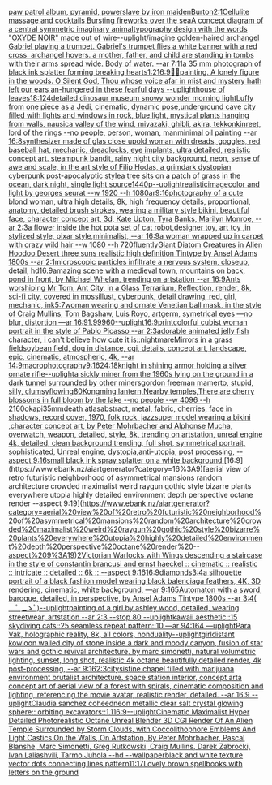 [paw patrol album, pyramid, powerslave by iron maiden](https://www.ebank.nz/aiartgenerator?category=paw%20patrol%20album%2C%20pyramid%2C%20powerslave%20by%20iron%20maiden)[Burton](https://www.ebank.nz/aiartgenerator?category=Burton)[2:1](https://www.ebank.nz/aiartgenerator?category=2%3A1)[Cellulite massage and cocktails Bursting fireworks over the sea](https://www.ebank.nz/aiartgenerator?category=Cellulite%20massage%20and%20cocktails%20Bursting%20fireworks%20over%20the%20sea)[A concept diagram of a central symmetric imaginary animal](https://www.ebank.nz/aiartgenerator?category=A%20concept%20diagram%20of%20a%20central%20symmetric%20imaginary%20animal)[typography design with the words "OXYDE NOIR" made out of wire](https://www.ebank.nz/aiartgenerator?category=typography%20design%20with%20the%20words%20%22OXYDE%20NOIR%22%20made%20out%20of%20wire)[--uplight](https://www.ebank.nz/aiartgenerator?category=--uplight)[/imagine golden-haired archangel Gabriel playing a trumpet. Gabriel's trumpet flies a white banner with a red cross. archangel hovers. a mother, father, and child are standing in tombs with their arms spread wide. Body of water. --ar 7:11](https://www.ebank.nz/aiartgenerator?category=/imagine%20golden-haired%20archangel%20Gabriel%20playing%20a%20trumpet.%20Gabriel%27s%20trumpet%20flies%20a%20white%20banner%20with%20a%20red%20cross.%20archangel%20hovers.%20a%20mother%2C%20father%2C%20and%20child%20are%20standing%20in%20tombs%20with%20their%20arms%20spread%20wide.%20Body%20of%20water.%20--ar%207%3A11)[a 35 mm photograph of black ink splatter forming breaking hearts](https://www.ebank.nz/aiartgenerator?category=a%2035%20mm%20photograph%20of%20black%20ink%20splatter%20forming%20breaking%20hearts)[1:2](https://www.ebank.nz/aiartgenerator?category=1%3A2)[16:9](https://www.ebank.nz/aiartgenerator?category=16%3A9)[🌌🎇](https://www.ebank.nz/aiartgenerator?category=%F0%9F%8C%8C%F0%9F%8E%87)[painting. A lonely figure in the woods. O Silent God, Thou whose voice afar in mist and mystery hath left our ears an-hungered in these fearful days --uplight](https://www.ebank.nz/aiartgenerator?category=painting.%20A%20lonely%20figure%20in%20the%20woods.%20O%20Silent%20God%2C%20Thou%20whose%20voice%20afar%20in%20mist%20and%20mystery%20hath%20left%20our%20ears%20an-hungered%20in%20these%20fearful%20days%20--uplight)[house of leaves](https://www.ebank.nz/aiartgenerator?category=house%20of%20leaves)[](https://www.ebank.nz/aiartgenerator?category=)[1](https://www.ebank.nz/aiartgenerator?category=1)[8:12](https://www.ebank.nz/aiartgenerator?category=8%3A12)[4](https://www.ebank.nz/aiartgenerator?category=4)[detailed dinosaur museum snowy wonder morning light](https://www.ebank.nz/aiartgenerator?category=detailed%20dinosaur%20museum%20snowy%20wonder%20morning%20light)[Luffy from one piece as a Jedi, cinematic, dynamic pose,](https://www.ebank.nz/aiartgenerator?category=Luffy%20from%20one%20piece%20as%20a%20Jedi%2C%20cinematic%2C%20dynamic%20pose%2C)[underground cave city filled with lights and windows in rock, blue light, mystical plants hanging from walls, nausica valley of the wind, miyazaki, ghibli, akira, tekkonkinreet, lord of the rings --no people, person, woman, man](https://www.ebank.nz/aiartgenerator?category=underground%20cave%20city%20filled%20with%20lights%20and%20windows%20in%20rock%2C%20blue%20light%2C%20mystical%20plants%20hanging%20from%20walls%2C%20nausica%20valley%20of%20the%20wind%2C%20miyazaki%2C%20ghibli%2C%20akira%2C%20tekkonkinreet%2C%20lord%20of%20the%20rings%20--no%20people%2C%20person%2C%20woman%2C%20man)[minimal oil painting --ar 16:8](https://www.ebank.nz/aiartgenerator?category=minimal%20oil%20painting%20--ar%2016%3A8)[synthesizer made of glas close up](https://www.ebank.nz/aiartgenerator?category=synthesizer%20made%20of%20glas%20close%20up)[old woman with dreads, goggles, red baseball hat, mechanic, dreadlocks, eye implants, ultra detailed, realistic concept art. steampunk bandit, rainy night city background, neon, sense of awe and scale, in the art style of Filip Hodas, a grimdark dystopian cyberpunk post-apocalyptic style](https://www.ebank.nz/aiartgenerator?category=old%20woman%20with%20dreads%2C%20goggles%2C%20red%20baseball%20hat%2C%20mechanic%2C%20dreadlocks%2C%20eye%20implants%2C%20ultra%20detailed%2C%20realistic%20concept%20art.%20steampunk%20bandit%2C%20rainy%20night%20city%20background%2C%20neon%2C%20sense%20of%20awe%20and%20scale%2C%20in%20the%20art%20style%20of%20Filip%20Hodas%2C%20a%20grimdark%20dystopian%20cyberpunk%20post-apocalyptic%20style)[a tree sits on a patch of grass in the ocean, dark night, single light source](https://www.ebank.nz/aiartgenerator?category=a%20tree%20sits%20on%20a%20patch%20of%20grass%20in%20the%20ocean%2C%20dark%20night%2C%20single%20light%20source)[1440](https://www.ebank.nz/aiartgenerator?category=1440)[p--uplight](https://www.ebank.nz/aiartgenerator?category=p--uplight)[realistic](https://www.ebank.nz/aiartgenerator?category=realistic)[image](https://www.ebank.nz/aiartgenerator?category=image)[color and light by georges seurat --w 1920 --h 1080](https://www.ebank.nz/aiartgenerator?category=color%20and%20light%20by%20georges%20seurat%20--w%201920%20--h%201080)[ar9:16](https://www.ebank.nz/aiartgenerator?category=ar9%3A16)[photography of a cute blond woman, ultra high details, 8k, high frequency details, proportional, anatomy, detailed brush strokes, wearing a military style bikini, beautiful face, character concept art, 3d, Kate Upton, Tyra Banks, Marilyn Monroe, --ar 2:3](https://www.ebank.nz/aiartgenerator?category=photography%20of%20a%20cute%20blond%20woman%2C%20ultra%20high%20details%2C%208k%2C%20high%20frequency%20details%2C%20proportional%2C%20anatomy%2C%20detailed%20brush%20strokes%2C%20wearing%20a%20military%20style%20bikini%2C%20beautiful%20face%2C%20character%20concept%20art%2C%203d%2C%20Kate%20Upton%2C%20Tyra%20Banks%2C%20Marilyn%20Monroe%2C%20--ar%202%3A3)[a flower inside the hot pot](https://www.ebank.nz/aiartgenerator?category=a%20flower%20inside%20the%20hot%20pot)[a set of cat robot,designer toy, art toy ,in stylized style, pixar style,minimalist, --ar 16:9](https://www.ebank.nz/aiartgenerator?category=a%20set%20of%20cat%20robot%2Cdesigner%20toy%2C%20art%20toy%20%2Cin%20stylized%20style%2C%20pixar%20style%2Cminimalist%2C%20--ar%2016%3A9)[a woman wrapped up in carpet with crazy wild hair --w 1080 --h 720](https://www.ebank.nz/aiartgenerator?category=a%20woman%20wrapped%20up%20in%20carpet%20with%20crazy%20wild%20hair%20--w%201080%20--h%20720)[fluently](https://www.ebank.nz/aiartgenerator?category=fluently)[Giant Diatom Creatures in Alien Hoodoo Desert  three suns realistic high definition Tintype by Ansel Adams 1800s --ar 2:1](https://www.ebank.nz/aiartgenerator?category=Giant%20Diatom%20Creatures%20in%20Alien%20Hoodoo%20Desert%20%20three%20suns%20realistic%20high%20definition%20Tintype%20by%20Ansel%20Adams%201800s%20--ar%202%3A1)[microscopic particles infiltrate a nervous system, closeup, detail, hd](https://www.ebank.nz/aiartgenerator?category=microscopic%20particles%20infiltrate%20a%20nervous%20system%2C%20closeup%2C%20detail%2C%20hd)[16.9](https://www.ebank.nz/aiartgenerator?category=16.9)[amazing scene with a medieval town, mountains on back, pond in front, by Michael Whelan, trending on artstation --ar 16:9](https://www.ebank.nz/aiartgenerator?category=amazing%20scene%20with%20a%20medieval%20town%2C%20mountains%20on%20back%2C%20pond%20in%20front%2C%20by%20Michael%20Whelan%2C%20trending%20on%20artstation%20--ar%2016%3A9)[Ants worshiping Mr Tom, Ant City, in a Glass Terrarium, Reflection, render, 8k, sci-fi city, covered in moss](https://www.ebank.nz/aiartgenerator?category=Ants%20worshiping%20Mr%20Tom%2C%20Ant%20City%2C%20in%20a%20Glass%20Terrarium%2C%20Reflection%2C%20render%2C%208k%2C%20sci-fi%20city%2C%20covered%20in%20moss)[illust, cyberpunk, detail drawing, red, girl, mechanic, ink](https://www.ebank.nz/aiartgenerator?category=illust%2C%20cyberpunk%2C%20detail%20drawing%2C%20red%2C%20girl%2C%20mechanic%2C%20ink)[5:7](https://www.ebank.nz/aiartgenerator?category=5%3A7)[woman wearing and ornate Venetian ball mask, in the style of Craig Mullins, Tom Bagshaw, Luis Royo, artgerm, symetrical eyes —no blur, distortion —ar 16:9](https://www.ebank.nz/aiartgenerator?category=woman%20wearing%20and%20ornate%20Venetian%20ball%20mask%2C%20in%20the%20style%20of%20Craig%20Mullins%2C%20Tom%20Bagshaw%2C%20Luis%20Royo%2C%20artgerm%2C%20symetrical%20eyes%20%E2%80%94no%20blur%2C%20distortion%20%E2%80%94ar%2016%3A9)[1.99](https://www.ebank.nz/aiartgenerator?category=1.99)[960](https://www.ebank.nz/aiartgenerator?category=960)[--uplight](https://www.ebank.nz/aiartgenerator?category=--uplight)[16:9](https://www.ebank.nz/aiartgenerator?category=16%3A9)[print](https://www.ebank.nz/aiartgenerator?category=print)[colorful cubist woman portrait in the style of Pablo Picasso --ar 2:3](https://www.ebank.nz/aiartgenerator?category=colorful%20cubist%20woman%20portrait%20in%20the%20style%20of%20Pablo%20Picasso%20--ar%202%3A3)[adorable animated jelly fish character, i can't believe how cute it is](https://www.ebank.nz/aiartgenerator?category=adorable%20animated%20jelly%20fish%20character%2C%20i%20can%27t%20believe%20how%20cute%20it%20is)[::nightmare](https://www.ebank.nz/aiartgenerator?category=%3A%3Anightmare)[Mirrors in a grass field](https://www.ebank.nz/aiartgenerator?category=Mirrors%20in%20a%20grass%20field)[soybean field, dog in distance, cgi, details, concept art, landscape, epic, cinematic, atmospheric, 4k, --ar 14:9](https://www.ebank.nz/aiartgenerator?category=soybean%20field%2C%20dog%20in%20distance%2C%20cgi%2C%20details%2C%20concept%20art%2C%20landscape%2C%20epic%2C%20cinematic%2C%20atmospheric%2C%204k%2C%20--ar%2014%3A9)[macrophotography](https://www.ebank.nz/aiartgenerator?category=macrophotography)[9:16](https://www.ebank.nz/aiartgenerator?category=9%3A16)[24:18](https://www.ebank.nz/aiartgenerator?category=24%3A18)[knight in shining armor holding a silver ornate rifle](https://www.ebank.nz/aiartgenerator?category=knight%20in%20shining%20armor%20holding%20a%20silver%20ornate%20rifle)[--uplight](https://www.ebank.nz/aiartgenerator?category=--uplight)[a sickly miner from the 1960s lying on the ground in a dark tunnel surrounded by other miners](https://www.ebank.nz/aiartgenerator?category=a%20sickly%20miner%20from%20the%201960s%20lying%20on%20the%20ground%20in%20a%20dark%20tunnel%20surrounded%20by%20other%20miners)[gordon freeman mamerto, stupid, silly, clumsy](https://www.ebank.nz/aiartgenerator?category=gordon%20freeman%20mamerto%2C%20stupid%2C%20silly%2C%20clumsy)[flowing](https://www.ebank.nz/aiartgenerator?category=flowing)[80](https://www.ebank.nz/aiartgenerator?category=80)[Kongming lantern,Nearby temples,There are cherry blossoms in full bloom by the lake  --no people --w 4096 --h 2160](https://www.ebank.nz/aiartgenerator?category=Kongming%20lantern%2CNearby%20temples%2CThere%20are%20cherry%20blossoms%20in%20full%20bloom%20by%20the%20lake%20%20--no%20people%20--w%204096%20--h%202160)[okapi](https://www.ebank.nz/aiartgenerator?category=okapi)[35mm](https://www.ebank.nz/aiartgenerator?category=35mm)[death atlas](https://www.ebank.nz/aiartgenerator?category=death%20atlas)[abstract, metal, fabric, cherries, face in shadows, record cover, 1970, folk rock, jazz](https://www.ebank.nz/aiartgenerator?category=abstract%2C%20metal%2C%20fabric%2C%20cherries%2C%20face%20in%20shadows%2C%20record%20cover%2C%201970%2C%20folk%20rock%2C%20jazz)[super model wearing a bikini ,character concept art, by Peter Mohrbacher and Alphonse Mucha, overwatch, weapon, detailed, style, 8k, trending on artstation, unreal engine 4k, detailed, clean background trending, full shot, symmetrical portrait, sophisticated, Unreal engine, dystopia,anti-utopia, post processing, --aspect 9:16](https://www.ebank.nz/aiartgenerator?category=super%20model%20wearing%20a%20bikini%20%2Ccharacter%20concept%20art%2C%20by%20Peter%20Mohrbacher%20and%20Alphonse%20Mucha%2C%20overwatch%2C%20weapon%2C%20detailed%2C%20style%2C%208k%2C%20trending%20on%20artstation%2C%20unreal%20engine%204k%2C%20detailed%2C%20clean%20background%20trending%2C%20full%20shot%2C%20symmetrical%20portrait%2C%20sophisticated%2C%20Unreal%20engine%2C%20dystopia%2Canti-utopia%2C%20post%20processing%2C%20--aspect%209%3A16)[small black ink spray splatter on a white background.](https://www.ebank.nz/aiartgenerator?category=small%20black%20ink%20spray%20splatter%20on%20a%20white%20background.)[16:9](https://www.ebank.nz/aiartgenerator?category=16%3A9)[aerial view of retro futuristic neighborhood of asymmetrical mansions random architecture crowded maximalist weird raygun gothic style bizarre plants everywhere utopia highly detailed environment depth perspective octane render --aspect 9:19](https://www.ebank.nz/aiartgenerator?category=aerial%20view%20of%20retro%20futuristic%20neighborhood%20of%20asymmetrical%20mansions%20random%20architecture%20crowded%20maximalist%20weird%20raygun%20gothic%20style%20bizarre%20plants%20everywhere%20utopia%20highly%20detailed%20environment%20depth%20perspective%20octane%20render%20--aspect%209%3A19)[2](https://www.ebank.nz/aiartgenerator?category=2)[Victorian Warlocks with Wings descending a staircase in the style of constantin brancusi and ernst haeckel :: cinematic :: realistic :: intricate :: detailed :: 6k :: --aspect 9:16](https://www.ebank.nz/aiartgenerator?category=Victorian%20Warlocks%20with%20Wings%20descending%20a%20staircase%20in%20the%20style%20of%20constantin%20brancusi%20and%20ernst%20haeckel%20%3A%3A%20cinematic%20%3A%3A%20realistic%20%3A%3A%20intricate%20%3A%3A%20detailed%20%3A%3A%206k%20%3A%3A%20--aspect%209%3A16)[16:9](https://www.ebank.nz/aiartgenerator?category=16%3A9)[diamonds](https://www.ebank.nz/aiartgenerator?category=diamonds)[3:4](https://www.ebank.nz/aiartgenerator?category=3%3A4)[a silhouette portrait of a black fashion model wearing black balenciaga feathers, 4K, 3D rendering, cinematic, white background, —ar 9:16](https://www.ebank.nz/aiartgenerator?category=a%20silhouette%20portrait%20of%20a%20black%20fashion%20model%20wearing%20black%20balenciaga%20feathers%2C%204K%2C%203D%20rendering%2C%20cinematic%2C%20white%20background%2C%20%E2%80%94ar%209%3A16)[5](https://www.ebank.nz/aiartgenerator?category=5)[Automaton with a sword, baroque, detailed, in perspective,  by Ansel Adams Tintype 1800s --ar 3:4](https://www.ebank.nz/aiartgenerator?category=Automaton%20with%20a%20sword%2C%20baroque%2C%20detailed%2C%20in%20perspective%2C%20%20by%20Ansel%20Adams%20Tintype%201800s%20--ar%203%3A4)[( 　ﾟ ,_ゝﾟ)](https://www.ebank.nz/aiartgenerator?category=%28%20%E3%80%80%EF%BE%9F%20%2C_%E3%82%9D%EF%BE%9F%29)[--uplight](https://www.ebank.nz/aiartgenerator?category=--uplight)[painting of a girl by ashley wood, detailed, wearing streetwear, artstation --ar 2:3 --stop 80 --uplight](https://www.ebank.nz/aiartgenerator?category=painting%20of%20a%20girl%20by%20ashley%20wood%2C%20detailed%2C%20wearing%20streetwear%2C%20artstation%20--ar%202%3A3%20--stop%2080%20--uplight)[kawaii aesthetic::15 skydiving cats::25 seamless repeat pattern::10  —ar 94:164 —uplight](https://www.ebank.nz/aiartgenerator?category=kawaii%20aesthetic%3A%3A15%20skydiving%20cats%3A%3A25%20seamless%20repeat%20pattern%3A%3A10%20%20%E2%80%94ar%2094%3A164%20%E2%80%94uplight)[Parā Vak, holographic reality, 8k, all colors, nonduality](https://www.ebank.nz/aiartgenerator?category=Par%C4%81%20Vak%2C%20holographic%20reality%2C%208k%2C%20all%20colors%2C%20nonduality)[--uplight](https://www.ebank.nz/aiartgenerator?category=--uplight)[girl](https://www.ebank.nz/aiartgenerator?category=girl)[distant kowloon walled city of stone inside a dark and moody canyon, fusion of star wars and gothic revival architecture, by marc simonetti, natural volumetric lighting, sunset, long shot, realistic 4k octane beautifully detailed render, 4k post-processing, --ar 9:16](https://www.ebank.nz/aiartgenerator?category=distant%20kowloon%20walled%20city%20of%20stone%20inside%20a%20dark%20and%20moody%20canyon%2C%20fusion%20of%20star%20wars%20and%20gothic%20revival%20architecture%2C%20by%20marc%20simonetti%2C%20natural%20volumetric%20lighting%2C%20sunset%2C%20long%20shot%2C%20realistic%204k%20octane%20beautifully%20detailed%20render%2C%204k%20post-processing%2C%20--ar%209%3A16)[2:3](https://www.ebank.nz/aiartgenerator?category=2%3A3)[city](https://www.ebank.nz/aiartgenerator?category=city)[sistine chapel filled with marijuana environment brutalist architecture, space station interior, concept art](https://www.ebank.nz/aiartgenerator?category=sistine%20chapel%20filled%20with%20marijuana%20environment%20brutalist%20architecture%2C%20space%20station%20interior%2C%20concept%20art)[a concept art of aerial view of a forest with spirals,  cinematic composition and lighting, referencing the movie avatar, realistic render, detailed. --ar 16:9 --uplight](https://www.ebank.nz/aiartgenerator?category=a%20concept%20art%20of%20aerial%20view%20of%20a%20forest%20with%20spirals%2C%20%20cinematic%20composition%20and%20lighting%2C%20referencing%20the%20movie%20avatar%2C%20realistic%20render%2C%20detailed.%20--ar%2016%3A9%20--uplight)[Claudia sanchez coheed](https://www.ebank.nz/aiartgenerator?category=Claudia%20sanchez%20coheed)[neon metallic clear salt crystal glowing sphere:: orbiting excavators::1.1](https://www.ebank.nz/aiartgenerator?category=neon%20metallic%20clear%20salt%20crystal%20glowing%20sphere%3A%3A%20orbiting%20excavators%3A%3A1.1)[16:9](https://www.ebank.nz/aiartgenerator?category=16%3A9)[--uplight](https://www.ebank.nz/aiartgenerator?category=--uplight)[Cinematic Maximalist Hyper Detailed Photorealistic Octane Unreal Blender 3D CGI Render Of An Alien Temple Surrounded by Storm Clouds, with Coccolithophore Emblems And Light Castics On the Walls, On Artstation, By Peter Mohrbacher, Pascal Blanshe, Marc Simonetti, Greg Rutkowski, Craig Mullins, Darek Zabrocki, Ivan Laliashvili, Tarmo Juhola --hd --wallpaper](https://www.ebank.nz/aiartgenerator?category=Cinematic%20Maximalist%20Hyper%20Detailed%20Photorealistic%20Octane%20Unreal%20Blender%203D%20CGI%20Render%20Of%20An%20Alien%20Temple%20Surrounded%20by%20Storm%20Clouds%2C%20with%20Coccolithophore%20Emblems%20And%20Light%20Castics%20On%20the%20Walls%2C%20On%20Artstation%2C%20By%20Peter%20Mohrbacher%2C%20Pascal%20Blanshe%2C%20Marc%20Simonetti%2C%20Greg%20Rutkowski%2C%20Craig%20Mullins%2C%20Darek%20Zabrocki%2C%20Ivan%20Laliashvili%2C%20Tarmo%20Juhola%20--hd%20--wallpaper)[black and white texture vector dots connecting lines pattern](https://www.ebank.nz/aiartgenerator?category=black%20and%20white%20texture%20vector%20dots%20connecting%20lines%20pattern)[11:17](https://www.ebank.nz/aiartgenerator?category=11%3A17)[Lovely brown spellbooks with letters on the ground](https://www.ebank.nz/aiartgenerator?category=Lovely%20brown%20spellbooks%20with%20letters%20on%20the%20ground)